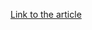 [Link to the article](https://securityaffairs.com/183222/apt/ukraine-sees-surge-in-ai-powered-cyberattacks-by-russia-linked-threat-actors.html)
